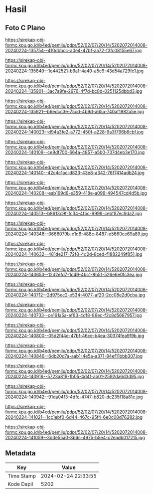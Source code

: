 # Hasil

## Foto C Plano

https://sirekap-obj-formc.kpu.go.id/b4ed/pemilu/pdpr/52/02/07/20/14/5202072014008-20240224-135754--410dbbcc-a0e4-47bf-aa72-f3fc08155e67.jpg

https://sirekap-obj-formc.kpu.go.id/b4ed/pemilu/pdpr/52/02/07/20/14/5202072014008-20240224-135840--1e442521-b6a1-4a40-a5c9-43d54a729fc1.jpg

https://sirekap-obj-formc.kpu.go.id/b4ed/pemilu/pdpr/52/02/07/20/14/5202072014008-20240224-135901--3ac7a9fe-2976-4f7d-bc8d-0251125dbbd3.jpg

https://sirekap-obj-formc.kpu.go.id/b4ed/pemilu/pdpr/52/02/07/20/14/5202072014008-20240224-135921--b6edcc3e-75cd-4b9d-a65a-740af1982a5e.jpg

https://sirekap-obj-formc.kpu.go.id/b4ed/pemilu/pdpr/52/02/07/20/14/5202072014008-20240224-140023--d94a3fe2-a772-450f-a228-9a3f796b6cbf.jpg

https://sirekap-obj-formc.kpu.go.id/b4ed/pemilu/pdpr/52/02/07/20/14/5202072014008-20240224-140109--ce8df700-664a-4857-a5b0-737d4eb3e170.jpg

https://sirekap-obj-formc.kpu.go.id/b4ed/pemilu/pdpr/52/02/07/20/14/5202072014008-20240224-140140--42c4c1ac-d823-43e8-a342-76f7414adb24.jpg

https://sirekap-obj-formc.kpu.go.id/b4ed/pemilu/pdpr/52/02/07/20/14/5202072014008-20240224-140208--eab169d6-e359-418e-a099-494547cd4d5b.jpg

https://sirekap-obj-formc.kpu.go.id/b4ed/pemilu/pdpr/52/02/07/20/14/5202072014008-20240224-140513--b8613c9f-fc34-4fbc-9999-cebf87ec9da2.jpg

https://sirekap-obj-formc.kpu.go.id/b4ed/pemilu/pdpr/52/02/07/20/14/5202072014008-20240224-140346--0668079b-c1d6-488c-8487-e5660ce69a89.jpg

https://sirekap-obj-formc.kpu.go.id/b4ed/pemilu/pdpr/52/02/07/20/14/5202072014008-20240224-140632--481de217-72f8-4d2d-8ced-f1882249f851.jpg

https://sirekap-obj-formc.kpu.go.id/b4ed/pemilu/pdpr/52/02/07/20/14/5202072014008-20240224-140653--12d2efd7-1c49-4bc1-8b51-526e6e0fc3ea.jpg

https://sirekap-obj-formc.kpu.go.id/b4ed/pemilu/pdpr/52/02/07/20/14/5202072014008-20240224-140712--2d975ec2-e534-4077-af20-2cc08e2d0cba.jpg

https://sirekap-obj-formc.kpu.go.id/b4ed/pemilu/pdpr/52/02/07/20/14/5202072014008-20240224-140733--ce161a5a-ef63-4df8-86ec-f2c8d5687957.jpg

https://sirekap-obj-formc.kpu.go.id/b4ed/pemilu/pdpr/52/02/07/20/14/5202072014008-20240224-140800--05d2f44e-47bf-46ce-b4ea-30374fea9f9b.jpg

https://sirekap-obj-formc.kpu.go.id/b4ed/pemilu/pdpr/52/02/07/20/14/5202072014008-20240224-140846--6db20d7a-aab1-4e5a-a371-84ef11bbb307.jpg

https://sirekap-obj-formc.kpu.go.id/b4ed/pemilu/pdpr/52/02/07/20/14/5202072014008-20240224-140916--5723a819-1b05-4d4f-ab01-2592da6d3d95.jpg

https://sirekap-obj-formc.kpu.go.id/b4ed/pemilu/pdpr/52/02/07/20/14/5202072014008-20240224-140942--91da04f3-4dfc-4747-b820-dc235f18a81e.jpg

https://sirekap-obj-formc.kpu.go.id/b4ed/pemilu/pdpr/52/02/07/20/14/5202072014008-20240224-141021--1cc1ebf0-6d44-467c-95f4-6e0c08d76282.jpg

https://sirekap-obj-formc.kpu.go.id/b4ed/pemilu/pdpr/52/02/07/20/14/5202072014008-20240224-141059--3d3e55a0-8b6c-4975-b5e4-c2eadb017215.jpg


## Metadata

| Key        | Value               |
| ---------- | ------------------- |
| Time Stamp | 2024-02-24 22:33:55 |
| Kode Dapil | 5202                |



